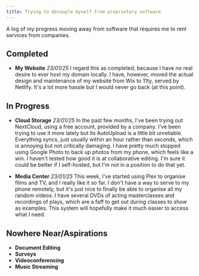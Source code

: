 ```yaml
---
title: Trying to decouple myself from proprietary software
---
```

A log of my progress moving away from software that requires me to rent services from companies.

## Completed
- **My Website** *23/01/25* I regard this as completed, because I have no real desire to ever host my domain locally. I have, however, moved the actual design and maintenance of my website from Wix to 11ty, served by Netlify. It's a lot more hassle but I would never go back (at this point). 

## In Progress
- **Cloud Storage** *23/01/25* In the past few months, I've been trying out NextCloud, using a free account, provided by a company. I've been trying to use it more lately but its AutoUpload is a little bit unreliable. Everything syncs, just usually within an hour rather than seconds, which is annoying but not critically damaging. I have pretty much stopped using Google Photo to back up photos from my phone, which feels like a win. I haven't tested how good it is at collaborative editing. I'm sure it could be better if I self-hosted, but I'm not in a position to do that yet.

- **Media Center** *23/01/25* This week, I've started using Plex to organise films and TV, and I really like it so far. I don't have a way to serve to my phone remotely, but it's just nice to finally be able to organise all my random videos. I have several DVDs of acting masterclasses and recordings of plays, which are a faff to get out during classes to show as examples. This system will hopefully make it much easier to access what I need.

## Nowhere Near/Aspirations
- **Document Editing**
- **Surveys**
- **Videoconferencing**
- **Music Streaming**